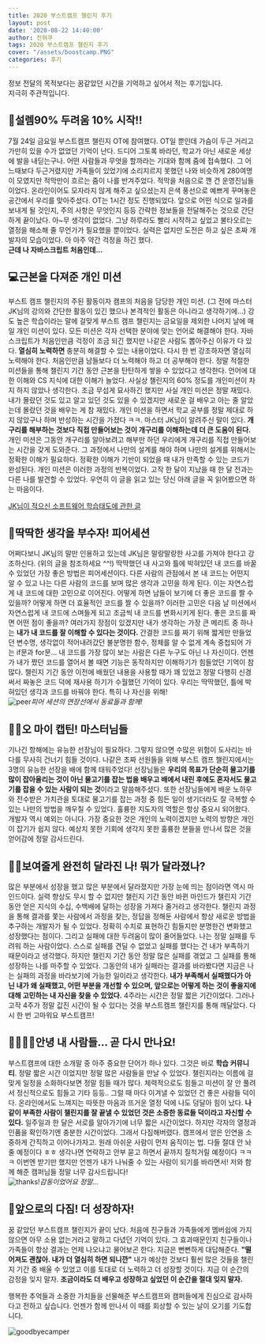 ```yaml
---
title: 2020 부스트캠프 챌린지 후기
layout: post
date: '2020-08-22 14:40:00'
author: 진혀쿠
tags: 2020 부스트캠프 챌린지 후기
cover: "/assets/boostcamp.PNG"
categories: 후기
---
```


정보 전달의 목적보다는 꿈같았던 시간을 기억하고 싶어서 적는 후기입니다.  
지극히 주관적입니다.  

## 🤪설렘90% 두려움 10% 시작!!
7월 24일 금요일 부스트캠프 챌린지 OT에 참여했다. OT일 뿐인데 가슴이 두근 거리고 가만히 있을 수가 없었던 기억이 난다. 드디어 그토록 바라던, 학교가 아닌 새로운 세상에 발을 내딛는구나. 어떤 사람들과 무엇을 할까라는 기대와 함께 줌에 접속했다. 그 어느때보다 두근거렸지만 가족들이 있었기에 소리지르지 못했던 나와 비슷하게 280여명이 모였지만 적막만이 흐르는 줌이 나를 반겨주었다. 적막을 처음으로 깬 건 운영진님들이었다. 온라인이어도 모자라지 않게 해주고 싶으셨는지 은색 풍선으로 예쁘게 꾸며놓은 공간에서 우리를 맞아주셨다. OT는 1시간 정도 진행되었다. 앞으로 어떤 식으로 일과를 보내게 될 것인지, 주의 사항은 무엇인지 등등 간략한 정보들을 전달해주는 것으로 간단하게 끝이났다. 아~무 생각이 없었다. 그냥 하루라도 빨리 시작하고 싶었고 불타오르는 열정을 해소해 줄 무언가가 필요했을 뿐이었다. 실력은 없지만 도전은 하고 싶은 초짜 개발자의 모습이었다. 아 아주 약간 걱정을 하긴 했다.  
**근데 나 자바스크립트 처음인데...**

## 💻근본을 다져준 개인 미션
부스트 캠프 챌린지의 주된 활동이자 캠프의 처음을 담당한 개인 미션. (그 전에 마스터 JK님의 강의와 간단한 활동이 있긴 했으나 본격적인 활동은 아니라고 생각하기에...) 강도 높은 학습이라는 말에 걸맞게 부스트 캠프 챌린지는 금요일을 제외한 나머지 날에 매일 개인 미션이 있다. 모든 미션은 각자 선택한 분야에 맞는 언어로 해결해야 한다. 자바스크립트가 처음인만큼 걱정이 조금 되긴 했지만 나같은 사람도 뽑아주신 이유가 다 있다. **열심히 노력하면** 충분히 해결할 수 있는 내용이었다. 다시 한 번 강조하자면 열심히 노력해야 한다. 처음인만큼 남들보다 더 노력해야 하고 더 공부해야 한다. 정말 적절한 미션들을 통해 챌린지 기간 동안 근본을 탄탄하게 쌓을 수 있었다고 생각한다. 언어에 대한 이해와 CS 지식에 대한 이해가 늘었다. 사실상 챌린지의 60% 정도를 개인미션이 차지 하지 않았나 생각한다. 조금 무섭게 묘사하긴 했지만 사실 개인 미션은 정말 재밌다. 내가 몰랐던 것도 있고 알고 있던 것도 있을 수 있겠지만 새로운 걸 배우고 아는 줄 알았는데 몰랐던 것을 배우는 게 참 재밌다. 개인 미션을 하면서 학교 공부를 정말 제대로 하지 않았구나 하며 반성하는 시간을 가졌다 ㅋㅋ. 마스터 JK님이 알려주신 말이 있다. **개구리를 해부하는 것보다 직접 만들어보는 것이 개구리를 이해하는데 더 큰 도움이 된다.** 개인 미션은 그동안 개구리를 알아보려고 해부만 하던 우리에게 개구리를 직접 만들어보는 시간을 갖게 도와준다. 그 과정에서 나만의 설계를 해야 하며 나만의 설계를 위해서는 정확한 이해가 필요하다. 정확한 이해가 기반이 되었을 때 내가 만족할 수 있는 코드가 완성된다. 개인 미션은 이러한 과정의 반복이었다. 고작 한 달이 지났을 때 한 달 전과는 다른 나를 발견할 수 있었다. 우연히 이 글을 읽고 있는 당신 아래 글을 꼭 읽어봤으면 하는 마음이다.

[JK님이 적으신 소프트웨어 학습태도에 관한 글](https://brunch.co.kr/@godrm77/16?fbclid=IwAR3SViSaHRywDmuByw-gu-vm-vV2ecOhZVgIxAPlhtVjW09BuaO-vBg0lIs)

## 👥딱딱한 생각을 부수자! 피어세션
어쩌다보니 JK님의 말만 인용하고 있는데 JK님은 말랑말랑한 사고를 가져야 한다고 강조하신다. (위의 글을 참조하세요 ^^!) 딱딱했던 내 사고와 틀에 박혀있던 내 코드를 바꿀 수 있었던 가장 좋은 방법은 피어세션이다. 다른 사람의 관점에서 본 내 코드는 어떤지 알 수 있고 나는 다른 사람의 코드를 보며 많은 생각과 고민을 하게 된다. 이는 자연스럽게 내 코드에 대한 고민으로 이어진다. 어떻게 하면 남들이 보기에 더 좋은 코드를 짤 수 있을까? 어떻게 하면 더 효율적인 코드를 짤 수 있을까? 이러한 고민은 다음 날 미션에서 자연스럽게 내 코드에 스며들게 되고 조금씩 내 코드를 변화시키게 된다. 좋은 코드를 짜면 어떤 점이 좋을까? 여러가지 장점이 있겠지만 내가 생각하는 가장 큰 메리트 중 하나는 **내가 내 코드를 잘 이해할 수 있다는 것이다.** 간결한 코드를 짜기 위해 짧게만 만들었던 변수명, 생각없이 적어내려갔던 불분명한 함수, 정체를 알 수 없게 계속 중첩되어 가는 if문과 for문... 내 코드를 가장 많이 보는 사람은 다른 누구도 아닌 나 자신이다. 언젠가 내가 짰던 코드를 열어서 볼 때면 기능은 동작하지만 이해하기가 힘들었던 기억이 참 많다. 챌린지 기간 동안 이전에 배웠던 내용을 사용할 때가 꽤 있었고 정말 다행히 신경써서 짜놓은 코드 덕에 재사용 하기가 수월했던 기억이 있다. 우리는 딱딱했던, 틀에 박혀있던 생각과 코드를 바꿔야 한다. 특히 나 자신을 위해!  
<img src="{{ site.baseurl }}/assets/relaycapture.PNG" title="peer" class="picture">*피어 세션의 연장선에서 동료들과 함께!*

## 🧙‍♂️오 마이 캡틴! 마스터님들
기나긴 항해에는 유능한 선장님이 필요하다. 그렇지 않으면 수많은 위험이 도사리는 바다를 무사히 건너기 힘들 것이다. 나같은 초짜 선원들을 위해 부스트 캠프 챌린지에서는 3명의 유능한 선장을 배에 함께 태워주었다! 선장님들은 **우리의 목표가 단순히 물고기를 많이 잡아올리는 것이 아닌 물고기를 잡는 법을 배우고 배에서 내린 후에도 혼자서도 물고기를 잡을 수 있는 사람이 되는 것**이라고 말씀해주셨다. 또한 선장님들에게 배운 노하우와 전수받은 가치관을 토대로 물고기를 잡는 과정 중 힘든 일이 생기더라도 잘 극복할 수 있는 나만의 방법을 깨우칠 수 있었다. 훌륭한 지도자의 역할은 항상 중요시 되어왔다. 개발자 역시 예외는 아니다. 가장 중요한 것은 개인의 노력이겠지만 노력의 방향은 개인이 잡기가 쉽지 않다. 예상치 못한 기회에 생각지 못한 훌륭한 분들을 만나서 많은 것을 얻어감에 정말 감사드린다.

## 🧚‍♀️보여줄게 완전히 달라진 나! 뭐가 달라졌나?
많은 부분에서 성장을 했고 많은 부분에서 달라졌지만 가장 눈에 띄는 점이라면 역시 마인드이다. 실력 향상도 무시 할 수 없지만 챌린지 기간 동안 바뀐 마인드가 챌린지 기간 동안 얻은 지식의 수십, 수백배에 달하는 성장을 가져다 줄거라고 생각한다. 챌린지 과정을 통해 결과를 쫓는 사람에서 과정을 찾는, 정답을 정해둔 사람에서 항상 새로운 방법을 추구하는 개발자가 될 수 있었다. 정확히 수치로 표현하긴 힘들지만 분명한건 변화했고 성장했다는 점이다. 그리고 실패에 대한 두려움이 많이 줄어들었다. 나는 정말 실패를 두려워 하는 사람이었다. 스스로 실패를 견딜 수 없었고 실패를 했다는 건 내가 부족하기 때문이라고 생각했다. 하지만 챌린지 기간 동안 정말 많은 실패를 겪었고 그 실패를 통해 성장하는 나를 마주할 수 있었다. 그동안의 내가 실패라는 결과를 바라봤다면 지금은 나는 실패의 과정을 바라보기에 가능한 일이라고 생각한다. **내가 부족해서 실패했다가 아닌 내가 왜 실패했고, 어떤 부분을 개선할 수 있으며, 앞으로는 어떻게 하는 것이 좋을지에 대해 고민하는 내 자신을 찾을 수 있었다.** 4주라는 시간은 정말 짧은 기간이었다. 그러나 고작 4주가 정말 값진 시간이 될 수 있다는 것을 부스트캠프 챌린지를 통해 깨달았다. 다시 한 번 고마워요 부스트캠프!

## 👨‍👩‍👧‍👦안녕 내 사람들... 곧 다시 만나요!
부스트캠프에 대한 소개말 중 아주 중요한 단어가 하나 있다. 그것은 바로 **학습 커뮤니티**. 정말 짧은 시간 이었지만 정말 많은 사람들을 만날 수 있었다. 챌린지라는 이름에 걸맞게 일정을 소화하다보면 정말 힘들 때가 많다. 체력적으로도 힘들고 미션이 잘 안 풀려서 정신적으로도 힘들고 기타 등등.. 그럴 때 마다 이겨낼 수 있었던 건 좋은 사람들 덕이다. 온라인에서도 느껴지는 따뜻한 마음과 뜨거운 열정 덕에 나도 덩달아 힘이 났다. **나같이 부족한 사람이 챌린지를 잘 끝낼 수 있었던 것은 소중한 동료들 덕이라고 자신할 수 있다.** 일주일과 한 달은 서로를 알아가기에 너무 짧은 시간이었다. 하지만 각자의 열정과 인품을 확인하기엔 충분한 시간이었다. 그래서 다짐해버렸다. 캠프에서 얻은 인연을 소중하게 간직하고 이어나가자고. 원래 아쉬운 사람이 먼저 움직이는 법. 다들 절대 안 놔줄 예정이다 ㅎㅎ 생각나면 연락하고 안부 묻고 하면서 끝까지 질척거릴 예정이다 ㅋㅋㅋ 이번엔 받기만 했지만 언젠가 내가 나눠줄 수 있는 사람이 되기를 바라면서! 저와 함께 해준 캠퍼님들 정말 너무 감사드립니다!  
<img src="{{ site.baseurl }}/assets/rollingpaper.png" title="thanks!" class="picture">*감동이었어요 정말...*


## 👊앞으로의 다짐! 더 성장하자!
꿈 같았던 부스트캠프 챌린지가 끝이 났다. 처음에 친구들과 가족들에게 멤버쉽에 가지 않으면 아무 소용 없는거라고 말하고 다녔던 기억이 있다. 그 효과때문인지 친구들이나 가족들이 항상 결과는 언제 나오냐고 물어보곤 한다. 지금은 뻔뻔하게 대답해준다. **"떨어져도 괜찮아. 내가 더 열심히 하면 되니깐"** 내가 예상한 것보다 훨씬 많은 것들을 챌린지 기간 중 배울 수 있었고 이를 토대로 더 노력하고 더 성장할 것이다. 지금 이 순간의 감정을 잊지 말자. **조금이라도 더 배우고 성장하고 싶었던 이 순간을 절대 잊지 말자.**

행복한 추억들과 소중한 가치들을 선물해준 부스트캠프와 캠퍼들에게 진심으로 감사하다고 전하고 싶습니다. 언젠가 함께 만나서 이 때를 회상할 수 있는 날이 오기를 기도합니다.  

<img src="{{ site.baseurl }}/assets/goodbyeBC.jpg" title="goodbyecamper" class="picture">